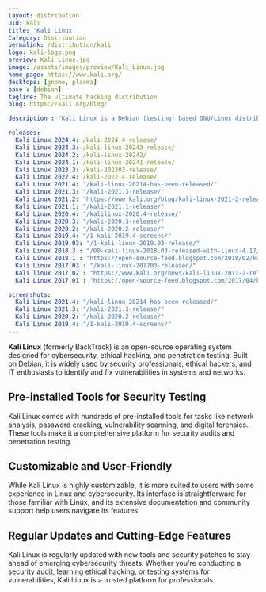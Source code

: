 ```yaml
---
layout: distribution
uid: kali
title: 'Kali Linux'
Category: Distribution
permalink: /distribution/kali
logo: kali-logo.png
preview: Kali_Linux.jpg
image: /assets/images/preview/Kali_Linux.jpg
home_page: https://www.kali.org/
desktops: [gnome, plasma]
base : [debian]
tagline: The ultimate hacking distribution
blog: https://kali.org/blog/

description : "Kali Linux is a Debian (testing) based GNU/Linux distribution designed for digital forensic and peneteration testing. Stories and updates on Kali Linux"

releases:
  Kali Linux 2024.4: /kali-2024.4-release/
  Kali Linux 2024.3: /kali-linux-20243-release/
  Kali Linux 2024.2: /kali-linux-20242/
  Kali Linux 2024.1: /kali-linux-20241-release/
  Kali Linux 2023.3: /kali-202303-release/
  Kali Linux 2022.4: /kali-2022.4-release/
  Kali Linux 2021.4: "/kali-linux-20214-has-been-released/"
  Kali Linux 2021.3: "/kali-2021.3-release/"
  Kali Linux 2021.2: "https://www.kali.org/blog/kali-linux-2021-2-release/"
  Kali Linux 2021.1: "/kali-2021.1-release/"
  Kali Linux 2020.4: "/kalilinux-2020.4-release/"
  Kali Linux 2020.3: "/kali-2020.3-release/"
  Kali Linux 2020.2: "/kali-2020.2-release/"
  Kali Linux 2019.4: "/1-kali-2019.4-screens/"
  Kali Linux 2019.03: "/1-kali-linux-2019.03-release/"
  Kali Linux 2018.3 : "/00-kali-linux-2018.03-released-with-linux-4.17/"
  Kali Linux 2018.1 : "https://open-source-feed.blogspot.com/2018/02/kali-linux-20181-released-with-amd.html"
  Kali Linux 2017.03 : "/kali-linux-201703-released/"
  Kali linux 2017.02 : "https://www.kali.org/news/kali-linux-2017-2-release/"
  Kali Linux 2017.01 : "https://open-source-feed.blogspot.com/2017/04/kali-linux-20171-released-with-cool.html"

screenshots:
  Kali Linux 2021.4: "/kali-linux-20214-has-been-released/"
  Kali Linux 2021.3: "/kali-2021.3-release/"
  Kali Linux 2020.2: "/kali-2020.2-release/"
  Kali Linux 2019.4: "/1-kali-2019.4-screens/"
---
```


**Kali Linux** (formerly BackTrack) is an open-source operating system designed for cybersecurity, ethical hacking, and penetration testing. Built on Debian, it is widely used by security professionals, ethical hackers, and IT enthusiasts to identify and fix vulnerabilities in systems and networks.

## Pre-installed Tools for Security Testing

Kali Linux comes with hundreds of pre-installed tools for tasks like network analysis, password cracking, vulnerability scanning, and digital forensics. These tools make it a comprehensive platform for security audits and penetration testing.

## Customizable and User-Friendly

While Kali Linux is highly customizable, it is more suited to users with some experience in Linux and cybersecurity. Its interface is straightforward for those familiar with Linux, and its extensive documentation and community support help users navigate its features.

## Regular Updates and Cutting-Edge Features

Kali Linux is regularly updated with new tools and security patches to stay ahead of emerging cybersecurity threats. Whether you're conducting a security audit, learning ethical hacking, or testing systems for vulnerabilities, Kali Linux is a trusted platform for professionals.